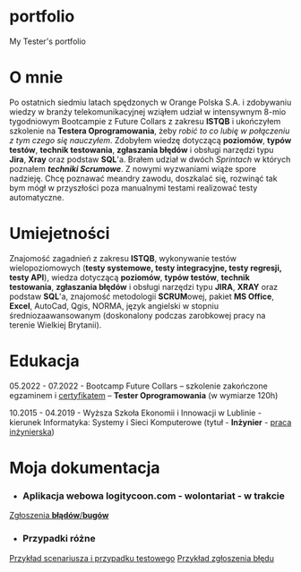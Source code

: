 # portfolio
My Tester's portfolio
# O mnie
Po ostatnich siedmiu latach spędzonych w Orange Polska S.A. i zdobywaniu wiedzy w branży telekomunikacyjnej wziąłem udział w intensywnym 8-mio tygodniowym Bootcampie z Future Collars z zakresu **ISTQB** i ukończyłem szkolenie na **Testera Oprogramowania**, żeby <em>robić to co lubię w połączeniu z tym czego się nauczyłem</em>. Zdobyłem wiedzę dotyczącą **poziomów**, **typów testów**, **technik testowania**, **zgłaszania błędów** i obsługi narzędzi typu **Jira**, **Xray** oraz podstaw **SQL**'a. Brałem udział w dwóch <em>Sprintach</em> w których poznałem **<em>techniki Scrumowe</em>**. 
Z nowymi wyzwaniami wiąże spore nadzieję. Chcę poznawać meandry zawodu, doszkalać się, rozwinąć tak bym mógł w przyszłości poza manualnymi testami realizować testy automatyczne.
# Umiejetności
Znajomość zagadnień z zakresu **ISTQB**, wykonywanie testów wielopoziomowych (**testy systemowe, testy integracyjne, testy regresji, testy API**), wiedza dotyczącą **poziomów**, **typów testów**, **technik testowania**, **zgłaszania błędów** i obsługi narzędzi typu **JIRA**, **XRAY** oraz podstaw **SQL**'a, znajomość metodologii **SCRUM**owej, pakiet **MS Office**, **Excel**, AutoCad, Qgis, NORMA, język angielski w stopniu średniozaawansowanym (doskonalony podczas zarobkowej pracy na terenie Wielkiej Brytanii).
# Edukacja
05.2022 - 07.2022 - Bootcamp Future Collars – szkolenie zakończone egzaminem i [certyfikatem](https://drive.google.com/file/d/1saez94_yu8IKMsPXCIFByybV9GNAlyA-/view?usp=share_link) – **Tester Oprogramowania** (w wymiarze 120h)
 
10.2015 - 04.2019 - Wyższa Szkoła Ekonomii i Innowacji w Lublinie - kierunek Informatyka: Systemy i Sieci Komputerowe  (tytuł - **Inżynier** - [praca inżynierska](https://drive.google.com/file/d/1F8k1ZuTnM3C1tgWbN2t1hdTYuyk57zU_/view?usp=share_link))
# Moja dokumentacja
* ### Aplikacja webowa logitycoon.com - wolontariat - w trakcie
[Zgłoszenia **błądów**/**bugów**](https://drive.google.com/drive/folders/1RtPooAvpDb4xP_zCo499pVZo9L3Ng5fz?usp=share_link)
* ### Przypadki różne
[Przykład scenariusza i przypadku testowego](https://drive.google.com/file/d/1wVSC0UkK--McgaNxxsIzxJQcOd9Votmi/view?usp=share_link)
[Przykład zgłoszenia błędu](https://drive.google.com/file/d/1og09UE0yub-_ocmtokqyKCP8mWP2kZ7i/view?usp=share_link)
